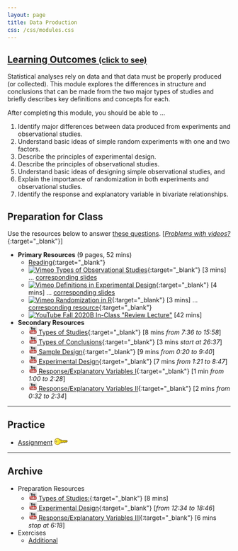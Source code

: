 ```yaml
---
layout: page
title: Data Production
css: /css/modules.css
---
```


<div class="panel-group-ILOs">
  <div class="panel panel-default">
    <div class="panel-heading">
      <h2 class="panel-title">
        <a data-toggle="collapse" href="#ILOs">Learning Outcomes <small>(click to see)</small></a>
      </h2>
    </div>
    <div id="ILOs" class="panel-collapse collapse">
      <div class="panel-body">
Statistical analyses rely on data and that data must be properly produced (or collected).  This module explores the differences in structure and conclusions that can be made from the two major types of studies and briefly describes key definitions and concepts for each.

<p>After completing this module, you should be able to ...</p>

<ol>
  <li>Identify major differences between data produced from experiments and observational studies.</li>
  <li>Understand basic ideas of simple random experiments with one and two factors.</li>
  <li>Describe the principles of experimental design.</li>
  <li>Describe the principles of observational studies.</li>
  <li>Understand basic ideas of designing simple observational studies, and</li>
  <li>Explain the importance of randomization in both experiments and observational studies.</li>
  <li>Identify the response and explanatory variable in bivariate relationships.</li>
</ol>
      </div>
    </div>
  </div>
</div>

## Preparation for Class

Use the resources below to answer [these questions](Prep/DataProduction). [[*Problems with videos?*](../resources/FAQs/videos){:target="_blank"}]

* **Primary Resources** (9 pages, 52 mins)
  * [Reading](http://derekogle.com/Book107/Data_Production.html){:target="_blank"}
  * [![Vimeo](../img/dhovid.png) Types of Observational Studies](https://vimeo.com/user45324800/observationaltypes){:target="_blank"} [3 mins] ... [corresponding slides](PPT/DataProduction_PPT.pptx)
  * [![Vimeo](../img/dhovid.png) Definitions in Experimental Design](https://vimeo.com/user45324800/experimentdefns){:target="_blank"} [4 mins] ... [corresponding slides](PPT/DataProduction_PPT.pptx)
  * [![Vimeo](../img/dhovid.png) Randomization in R](https://vimeo.com/user45324800/random-numbers){:target="_blank"} [3 mins] ... [corresponding resource](HO/DataProduction_RHO.R){:target="_blank"}
  * [![YouTube](../img/dhovid.png) Fall 2020B In-Class "Review Lecture"](https://youtu.be/ZTS_lYGR6Z0) [42 mins]
* **Secondary Resources**
  * [![YouTube](../img/youtube.png) Types of Studies](https://www.youtube.com/watch?v=qksFkFh2ezo){:target="_blank"} [8 mins *from 7:36 to 15:58*]
  * [![YouTube](../img/youtube.png) Types of Conclusions](https://www.youtube.com/watch?v=5zkg1w5zoQ0){:target="_blank"} [3 mins *start at 26:37*]
  * [![YouTube](../img/youtube.png) Sample Design](https://www.youtube.com/watch?v=5zkg1w5zoQ0){:target="_blank"} [9 mins *from 0:20 to 9:40*]
  * [![YouTube](../img/youtube.png) Experimental Design](https://www.youtube.com/watch?v=v-xnPVCi9wM){:target="_blank"} [7 mins *from 1:21 to 8:47*]
  * [![YouTube](../img/youtube.png) Response/Explanatory Variables I](https://www.youtube.com/watch?v=bokeTCH2aJY){:target="_blank"} [1 min *from 1:00 to 2:28*]
  * [![YouTube](../img/youtube.png) Response/Explanatory Variables II](https://www.youtube.com/watch?v=DAH8DyLXdjM){:target="_blank"} [2 mins *from 0:32 to 2:34*]

----

## Practice

* [Assignment](CE/DataProduction_CE1) [![Decoration](../img/key.png)](CE/KEY_DataProduction_CE)

----

## Archive

* Preparation Resources
  * [![YouTube](../img/youtube.png) Types of Studies:](https://www.youtube.com/watch?v=KDPBD3SPTPY){:target="_blank"} [8 mins]
  * [![YouTube](../img/youtube.png) Experimental Design](https://www.youtube.com/watch?v=5zkg1w5zoQ0){:target="_blank"} [*from 12:34 to 18:46*]
  * [![YouTube](../img/youtube.png) Response/Explanatory Variables III](https://www.youtube.com/watch?v=bokeTCH2aJY){:target="_blank"} [6 mins *stop at 6:18*]
* Exercises
  * [Additional](CE/DataProduction_CE2)
